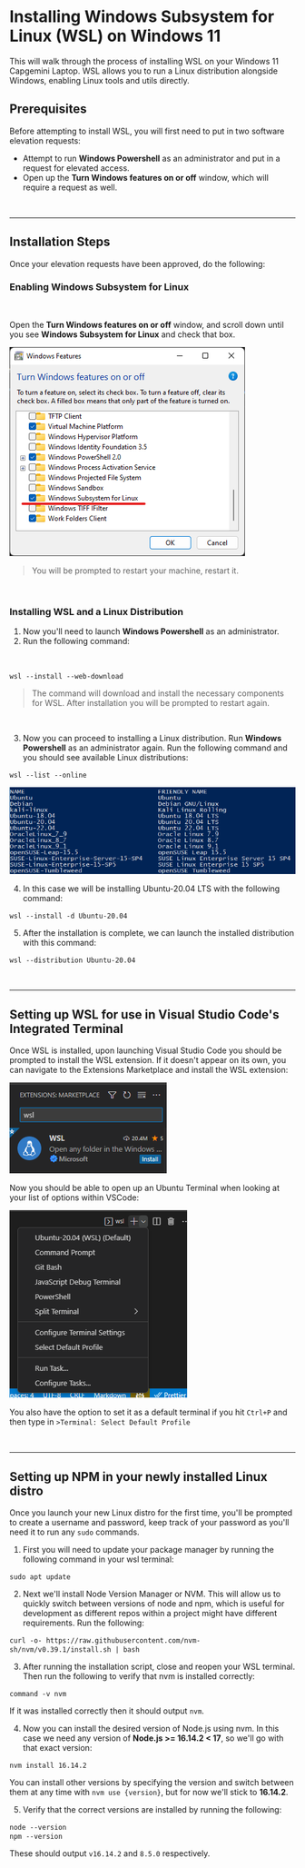 # Installing Windows Subsystem for Linux (WSL) on Windows 11

This will walk through the process of installing WSL on your Windows 11 Capgemini Laptop.
WSL allows you to run a Linux distribution alongside Windows, enabling Linux tools and utils directly.

## Prerequisites

Before attempting to install WSL, you will first need to put in two software elevation requests:

- Attempt to run **Windows Powershell** as an administrator and put in a request for elevated access.
- Open up the **Turn Windows features on or off** window, which will require a request as well.

<br>

---
## Installation Steps

Once your elevation requests have been approved, do the following:

### Enabling Windows Subsystem for Linux

<br>

Open the **Turn Windows features on or off** window, and scroll down until you see **Windows Subsystem for Linux** and check that box.

![Windows Features](./img/winfeatures.png)

> You will be prompted to restart your machine, restart it.

<br>

### Installing WSL and a Linux Distribution

1. Now you'll need to launch **Windows Powershell** as an administrator.
2. Run the following command:

<br>

```
wsl --install --web-download
```
> The command will download and install the necessary components for WSL. After installation you will be prompted to restart again. 

<br>

3. Now you can proceed to installing a Linux distribution. Run **Windows Powershell** as an administrator again. Run the following command and you should see available Linux distributions:
```
wsl --list --online
```
![Linux Distributions](./img/distros.png)

4. In this case we will be installing Ubuntu-20.04 LTS with the following command:
```
wsl --install -d Ubuntu-20.04
```
5. After the installation is complete, we can launch the installed distribution with this command: 
```
wsl --distribution Ubuntu-20.04
```

<br>

---

## Setting up WSL for use in Visual Studio Code's Integrated Terminal

Once WSL is installed, upon launching Visual Studio Code you should be prompted to install the WSL extension.
If it doesn't appear on its own, you can navigate to the Extensions Marketplace and install the WSL extension:

![WSL Extension](./img/extension.png)

Now you should be able to open up an Ubuntu Terminal when looking at your list of options within VSCode:

![Terminal](./img/terminal.png)

You also have the option to set it as a default terminal if you hit `Ctrl+P` and then type in `>Terminal: Select Default Profile`

<br>

---

## Setting up NPM in your newly installed Linux distro

Once you launch your new Linux distro for the first time, you'll be prompted to create a username and password, keep track of your password as you'll need it to run any `sudo` commands. 

1. First you will need to update your package manager by running the following command in your wsl terminal:
```
sudo apt update
```
2. Next we'll install Node Version Manager or NVM. This will allow us to quickly switch between versions of node and npm, which is useful for development as different repos within a project might have different requirements. Run the following:

```
curl -o- https://raw.githubusercontent.com/nvm-sh/nvm/v0.39.1/install.sh | bash
```

3. After running the installation script, close and reopen your WSL terminal. Then run the following to verify that nvm is installed correctly:
```
command -v nvm
```
If it was installed correctly then it should output `nvm`.

4. Now you can install the desired version of Node.js using nvm. In this case we need any version of **Node.js >= 16.14.2 < 17**, so we'll go with that exact version:

```
nvm install 16.14.2
```
You can install other versions by specifying the version and switch between them at any time with `nvm use {version}`, but for now we'll stick to **16.14.2**.

5. Verify that the correct versions are installed by running the following:

```
node --version
npm --version
```

These should output `v16.14.2`  and `8.5.0` respectively.